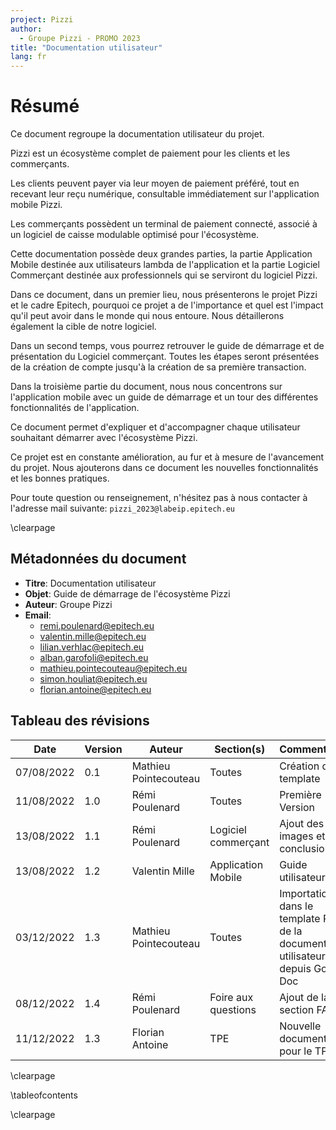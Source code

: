 ```yaml
---
project: Pizzi
author:
  - Groupe Pizzi - PROMO 2023
title: "Documentation utilisateur"
lang: fr
---
```


# Résumé

Ce document regroupe la documentation utilisateur du projet.

Pizzi est un écosystème complet de paiement pour les clients et les
commerçants.

Les clients peuvent payer via leur moyen de paiement préféré, tout en recevant
leur reçu numérique, consultable immédiatement sur l'application mobile Pizzi.

Les commerçants possèdent un terminal de paiement connecté, associé à un
logiciel de caisse modulable optimisé pour l'écosystème.

Cette documentation possède deux grandes parties, la partie Application Mobile
destinée aux utilisateurs lambda de l'application et la partie Logiciel
Commerçant destinée aux professionnels qui se serviront du logiciel Pizzi.

Dans ce document, dans un premier lieu, nous présenterons le projet Pizzi et le
cadre Epitech, pourquoi ce projet a de l'importance et quel est l'impact qu'il
peut avoir dans le monde qui nous entoure. Nous détaillerons également la cible
de notre logiciel.

Dans un second temps, vous pourrez retrouver le guide de démarrage et de
présentation du Logiciel commerçant. Toutes les étapes seront présentées de la
création de compte jusqu'à la création de sa première transaction.

Dans la troisième partie du document, nous nous concentrons sur l'application
mobile avec un guide de démarrage et un tour des différentes fonctionnalités de
l'application.

Ce document permet d'expliquer et d'accompagner chaque utilisateur souhaitant
démarrer avec l'écosystème Pizzi.

Ce projet est en constante amélioration, au fur et à mesure de l'avancement du
projet. Nous ajouterons dans ce document les nouvelles fonctionnalités et les
bonnes pratiques.

Pour toute question ou renseignement, n'hésitez pas à nous contacter à
l'adresse mail suivante: `pizzi_2023@labeip.epitech.eu`

\clearpage

## Métadonnées du document

- **Titre**: Documentation utilisateur
- **Objet**: Guide de démarrage de l'écosystème Pizzi
- **Auteur**: Groupe Pizzi
- **Email**:
  - remi.poulenard@epitech.eu
  - valentin.mille@epitech.eu
  - lilian.verhlac@epitech.eu
  - alban.garofoli@epitech.eu
  - mathieu.pointecouteau@epitech.eu
  - simon.houliat@epitech.eu
  - florian.antoine@epitech.eu

## Tableau des révisions

| **Date**   | **Version** | **Auteur**            | **Section(s)**      | **Commentaires**                                                                     |
| ---------- | ----------- | --------------------- | ------------------- | ------------------------------------------------------------------------------------ |
| 07/08/2022 | 0.1         | Mathieu Pointecouteau | Toutes              | Création du template                                                                 |
| 11/08/2022 | 1.0         | Rémi Poulenard        | Toutes              | Première Version                                                                     |
| 13/08/2022 | 1.1         | Rémi Poulenard        | Logiciel commerçant | Ajout des images et conclusion                                                       |
| 13/08/2022 | 1.2         | Valentin Mille        | Application Mobile  | Guide utilisateur                                                                    |
| 03/12/2022 | 1.3         | Mathieu Pointecouteau | Toutes              | Importation dans le template Pizzi de la documentation utilisateur depuis Google Doc |
| 08/12/2022 | 1.4         | Rémi Poulenard        | Foire aux questions | Ajout de la section FAQ                                                              |
| 11/12/2022 | 1.3         | Florian Antoine       | TPE                 | Nouvelle documentation pour le TPE                                                   |

\clearpage

\tableofcontents

\clearpage
